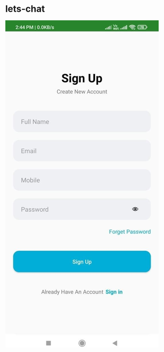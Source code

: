 # lets-chat

![image alt](https://github.com/aayushkhond23/lets-chat/blob/8bcf80b4e439485032ec2072f351e28188d0d211/1.jpg)
